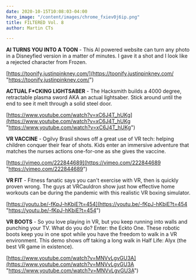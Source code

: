 ```yaml
---
date: 2020-10-15T10:08:03-04:00
hero_image: "/content/images/chrome_fxiev0j6ip.png"
title: FILTERED Vol. 8
author: Martin CTs

---
```

**AI TURNS YOU INTO A TOON** - This AI powered website can turn any photo in a Disneyfied version in a matter of minutes. I gave it a shot and I look like a rejected character from Frozen.

[https://toonify.justinpinkney.com/](https://toonify.justinpinkney.com/ "https://toonify.justinpinkney.com/")

**ACTUAL F*CKING LIGHTSABER** - The Hacksmith builds a 4000 degree, retractable plasma sword AKA an actual lightsaber. Stick around until the end to see it melt through a solid steel door.

[https://www.youtube.com/watch?v=xC6J4T_hUKg](https://www.youtube.com/watch?v=xC6J4T_hUKg "https://www.youtube.com/watch?v=xC6J4T_hUKg")

**VR VACCINE** - Ogilvy Brasil shows off a great use of VR tech: helping children conquer their fear of shots. Kids enter an immersive adventure that matches the nurses actions one-for-one as she gives the vaccine.

[https://vimeo.com/222844689](https://vimeo.com/222844689 "https://vimeo.com/222844689")

**VR FIT** - Fitness fanatic says you can't exercise with VR, then is quickly proven wrong. The guys at VRCauldron show just how effective home workouts can be during the pandemic with this realistic VR boxing simulator.

[https://youtu.be/-fKpJ-hKbiE?t=454](https://youtu.be/-fKpJ-hKbiE?t=454 "https://youtu.be/-fKpJ-hKbiE?t=454")

**VR BOOTS** - So you love playing in VR, but you keep running into walls and punching your TV. What do you do? Enter: the Eckto One. These robotic boots keep you in one spot while you have the freedom to walk in a VR environment. This demo shows off taking a long walk in Half Life: Alyx (the best VR game in existence).

[https://www.youtube.com/watch?v=MNVvLgvGU3A](https://www.youtube.com/watch?v=MNVvLgvGU3A "https://www.youtube.com/watch?v=MNVvLgvGU3A")
